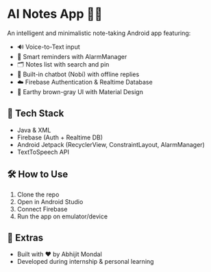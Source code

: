 # AI Notes App 📝🤖

An intelligent and minimalistic note-taking Android app featuring:
- 🔊 Voice-to-Text input
- 🔔 Smart reminders with AlarmManager
- 🗂️ Notes list with search and pin
- 💬 Built-in chatbot (Nobi) with offline replies
- ☁️ Firebase Authentication & Realtime Database
- 📱 Earthy brown-gray UI with Material Design

## 🔧 Tech Stack
- Java & XML
- Firebase (Auth + Realtime DB)
- Android Jetpack (RecyclerView, ConstraintLayout, AlarmManager)
- TextToSpeech API


## 🛠️ How to Use
1. Clone the repo  
2. Open in Android Studio  
3. Connect Firebase  
4. Run the app on emulator/device

## 📎 Extras
- Built with ❤️ by Abhijit Mondal 
- Developed during internship & personal learning

